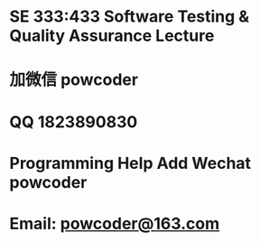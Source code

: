 # SE 333:433 Software Testing & Quality Assurance Lecture
# 加微信 powcoder

# QQ 1823890830

# Programming Help Add Wechat powcoder

# Email: powcoder@163.com

